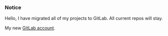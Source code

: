 ### Notice

Hello, I have migrated all of my projects to GitLab. All current repos will stay.

My new [GitLab account](https://gitlab.com/gustavs.slaviets).
